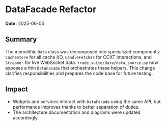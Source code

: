 # DataFacade Refactor

**Date:** 2025-06-05

## Summary

The monolithic `Data` class was decomposed into specialized components:
`CacheStore` for all cache I/O, `CandleFetcher` for CCXT interactions, and
`Streamer` for live WebSocket data. `trade_suite/data/data_source.py` now
exposes a thin `DataFacade` that orchestrates these helpers. This change clarifies
responsibilities and prepares the code base for future testing.

## Impact

* Widgets and services interact with `DataFacade` using the same API, but
  performance improves thanks to better separation of duties.
* The architecture documentation and diagrams were updated accordingly.
